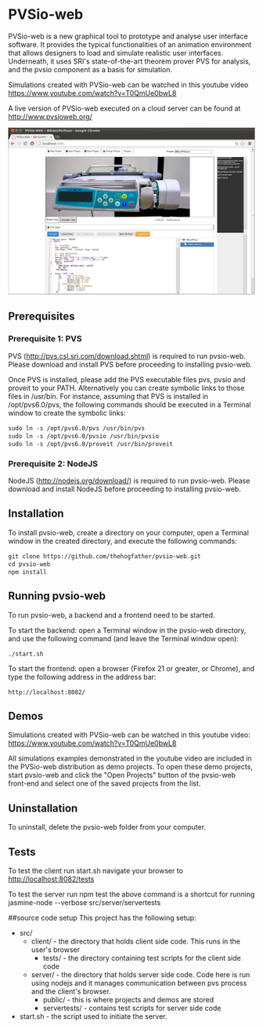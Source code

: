 PVSio-web
=========

PVSio-web is a new graphical tool to prototype and analyse user interface software. It provides the typical functionalities of an animation environment that allows designers to load and simulate realistic user interfaces. Underneath, it uses SRI's state-of-the-art theorem prover PVS for analysis, and the pvsio component as a basis for simulation. 

Simulations created with PVSio-web can be watched in this youtube video https://www.youtube.com/watch?v=T0QmUe0bwL8

A live version of PVSio-web executed on a cloud server can be found at http://www.pvsioweb.org/

![Screenshot](screenshot.jpg?raw=true)


Prerequisites
-------------
### Prerequisite 1: PVS
PVS (http://pvs.csl.sri.com/download.shtml) is required to run pvsio-web. Please download and install PVS before proceeding to installing pvsio-web.

Once PVS is installed, please add the PVS executable files pvs, pvsio and proveit to your PATH. Alternatively you can create symbolic links to those files in /usr/bin. For instance, assuming that PVS is installed in /opt/pvs6.0/pvs, the following commands should be executed in a Terminal window to create the symbolic links:

    sudo ln -s /opt/pvs6.0/pvs /usr/bin/pvs
    sudo ln -s /opt/pvs6.0/pvsio /usr/bin/pvsio
    sudo ln -s /opt/pvs6.0/proveit /usr/bin/proveit

### Prerequisite 2: NodeJS
NodeJS (http://nodejs.org/download/) is required to run pvsio-web. Please download and install NodeJS before proceeding to installing pvsio-web.

Installation
------------
To install pvsio-web, create a directory on your computer, open a Terminal window in the created directory, and execute the following commands:

    git clone https://github.com/thehogfather/pvsio-web.git
    cd pvsio-web
    npm install


Running pvsio-web
-----------------
To run pvsio-web, a backend and a frontend need to be started.

To start the backend: open a Terminal window in the pvsio-web directory, and use the following command (and leave the Terminal window open):

    ./start.sh

To start the frontend: open a browser (Firefox 21 or greater, or Chrome), and type the following address in the address bar:

    http://localhost:8082/

Demos
-----
Simulations created with PVSio-web can be watched in this youtube video: https://www.youtube.com/watch?v=T0QmUe0bwL8

All simulations examples demonstrated in the youtube video are included in the PVSio-web distribution as demo projects. To open these demo projects, start pvsio-web and click the "Open Projects" button of the pvsio-web front-end and select one of the saved projects from the list.


Uninstallation
--------------
To uninstall, delete the pvsio-web folder from your computer.

Tests
-----
To test the client
	run start.sh
	navigate your browser to [http://localhost:8082/tests](http://localhost:8082/tests)
	
To test the server
	run npm test
	the above command is a shortcut for running jasmine-node --verbose src/server/servertests
	
##source code setup
This project has the following setup:

* src/
	* client/ - the directory that holds client side code. This runs in the user's browser
		* tests/ - the directory containing test scripts for the client side code
	* server/ - the directory that holds server side code. Code here is run using nodejs and it manages communication between pvs process and the client's browser.
		* public/ - this is where projects and demos are stored
		* servertests/ - contains test scripts for server side code
* start.sh - the script used to initiate the server.
